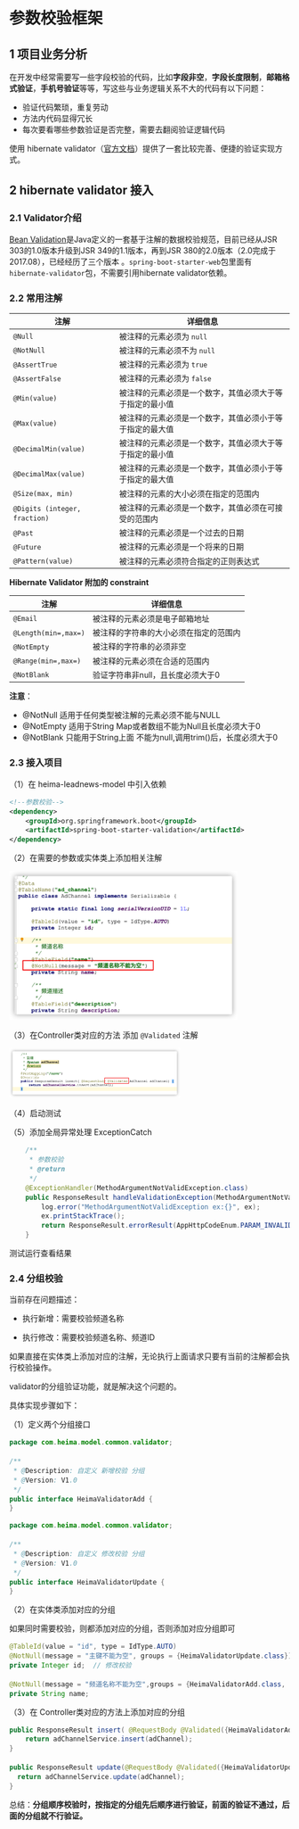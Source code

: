 # 参数校验框架

## 1 项目业务分析

 在开发中经常需要写一些字段校验的代码，比如**字段非空**，**字段长度限制**，**邮箱格式验证**，**手机号验证**等等，写这些与业务逻辑关系不大的代码有以下问题：

- 验证代码繁琐，重复劳动
- 方法内代码显得冗长
- 每次要看哪些参数验证是否完整，需要去翻阅验证逻辑代码

使用 hibernate validator（[官方文档](http://hibernate.org/validator/documentation/)）提供了一套比较完善、便捷的验证实现方式。

## 2 hibernate validator 接入

### 2.1 Validator介绍

[Bean Validation](https://docs.jboss.org/hibernate/validator/4.2/reference/zh-CN/html_single/#validator-gettingstarted-createmodel)是Java定义的一套基于注解的数据校验规范，目前已经从JSR 303的1.0版本升级到JSR 349的1.1版本，再到JSR 380的2.0版本（2.0完成于2017.08），已经经历了三个版本 。`spring-boot-starter-web`包里面有`hibernate-validator`包，不需要引用hibernate validator依赖。

### 2.2 常用注解

| **注解**                      | **详细信息**                                             |
| ----------------------------- | -------------------------------------------------------- |
| `@Null`                       | 被注释的元素必须为 `null`                                |
| `@NotNull`                    | 被注释的元素必须不为 `null`                              |
| `@AssertTrue`                 | 被注释的元素必须为 `true`                                |
| `@AssertFalse`                | 被注释的元素必须为 `false`                               |
| `@Min(value)`                 | 被注释的元素必须是一个数字，其值必须大于等于指定的最小值 |
| `@Max(value)`                 | 被注释的元素必须是一个数字，其值必须小于等于指定的最大值 |
| `@DecimalMin(value)`          | 被注释的元素必须是一个数字，其值必须大于等于指定的最小值 |
| `@DecimalMax(value)`          | 被注释的元素必须是一个数字，其值必须小于等于指定的最大值 |
| `@Size(max, min)`             | 被注释的元素的大小必须在指定的范围内                     |
| `@Digits (integer, fraction)` | 被注释的元素必须是一个数字，其值必须在可接受的范围内     |
| `@Past`                       | 被注释的元素必须是一个过去的日期                         |
| `@Future`                     | 被注释的元素必须是一个将来的日期                         |
| `@Pattern(value)`             | 被注释的元素必须符合指定的正则表达式                     |

**Hibernate Validator 附加的 constraint**

| **注解**             | **详细信息**                           |
| -------------------- | -------------------------------------- |
| `@Email`             | 被注释的元素必须是电子邮箱地址         |
| `@Length(min=,max=)` | 被注释的字符串的大小必须在指定的范围内 |
| `@NotEmpty`          | 被注释的字符串的必须非空               |
| `@Range(min=,max=)`  | 被注释的元素必须在合适的范围内         |
| `@NotBlank`          | 验证字符串非null，且长度必须大于0      |

**注意**：

- @NotNull 适用于任何类型被注解的元素必须不能与NULL
- @NotEmpty 适用于String Map或者数组不能为Null且长度必须大于0
- @NotBlank 只能用于String上面 不能为null,调用trim()后，长度必须大于0

### 2.3 接入项目

（1）在 heima-leadnews-model 中引入依赖

```xml
<!--参数校验-->
<dependency>
    <groupId>org.springframework.boot</groupId>
    <artifactId>spring-boot-starter-validation</artifactId>
</dependency>
```

（2）在需要的参数或实体类上添加相关注解

<img src="assets/image-20210314232423601.png" alt="image-20210314232423601" style="zoom:40%;" />

（3）在Controller类对应的方法 添加 `@Validated`   注解

<img src="assets/image-20210314232551393.png" alt="image-20210314232551393" style="zoom:30%;" />

（4）启动测试

（5）添加全局异常处理 ExceptionCatch

```java
    /**
     * 参数校验
     * @return
     */
    @ExceptionHandler(MethodArgumentNotValidException.class)
    public ResponseResult handleValidationException(MethodArgumentNotValidException ex) {
        log.error("MethodArgumentNotValidException ex:{}", ex);
        ex.printStackTrace();
        return ResponseResult.errorResult(AppHttpCodeEnum.PARAM_INVALID, ex.getBindingResult().getFieldError().getDefaultMessage());
    }
```

测试运行查看结果

### 2.4 分组校验

当前存在问题描述：

* 执行新增：需要校验频道名称

* 执行修改：需要校验频道名称、频道ID

如果直接在实体类上添加对应的注解，无论执行上面请求只要有当前的注解都会执行校验操作。

validator的分组验证功能，就是解决这个问题的。

具体实现步骤如下：

（1）定义两个分组接口

```java
package com.heima.model.common.validator;

/**
 * @Description: 自定义 新增校验 分组
 * @Version: V1.0
 */
public interface HeimaValidatorAdd {
}
```

```java
package com.heima.model.common.validator;

/**
 * @Description: 自定义 修改校验 分组
 * @Version: V1.0
 */
public interface HeimaValidatorUpdate {
}
```

（2）在实体类添加对应的分组

如果同时需要校验，则都添加对应的分组，否则添加对应分组即可

```java
@TableId(value = "id", type = IdType.AUTO)
@NotNull(message = "主键不能为空", groups = {HeimaValidatorUpdate.class})
private Integer id;  // 修改校验

@NotNull(message = "频道名称不能为空",groups = {HeimaValidatorAdd.class, HeimaValidatorUpdate.class})  // 添加和修改都校验
private String name;
```

（3）在 Controller类对应的方法上添加对应的分组

```java
public ResponseResult insert( @RequestBody @Validated({HeimaValidatorAdd.class}) AdChannel adChannel) {
    return adChannelService.insert(adChannel);
}

public ResponseResult update(@RequestBody @Validated({HeimaValidatorUpdate.class}) AdChannel adChannel) {
  return adChannelService.update(adChannel);
}
```

总结：**分组顺序校验时，按指定的分组先后顺序进行验证，前面的验证不通过，后面的分组就不行验证。**

